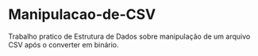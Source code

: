# Manipulacao-de-CSV
Trabalho pratico de Estrutura de Dados sobre manipulação de um arquivo CSV após o converter em binário.

